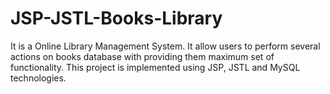 # JSP-JSTL-Books-Library
It is a Online Library Management System. It allow users to perform several actions on books database with providing them maximum set of functionality.
This project is implemented using JSP, JSTL and MySQL technologies.
